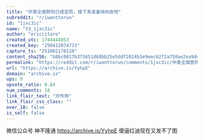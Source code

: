 ```yaml
---
title: "中美全面脱钩已成定局，接下来准备啃树皮吧"
subreddit: "r/iwanttorun"
id: "1jxc3ic"
name: "t3_1jxc3ic"
author: "ericcitaro"
created_utc: 1744444053
created_key: "250412074733"
capture_ts: "251002170120"
content_sha256: "b8bc0817b375651d68bb25e5ddf2014b3e9eec62f2a758ae2ea9d4a9694745da"
permalink: "https://reddit.com/r/iwanttorun/comments/1jxc3ic/中美全面脱钩已成定局接下来准备啃树皮吧/"
url: "https://archive.is/YyhpE"
domain: "archive.is"
ups: 9
upvote_ratio: 0.84
num_comments: 10
link_flair_text: "炒作狗"
link_flair_css_class: ""
over_18: false
is_self: false
---
```


微信公众号 神不隆通 <https://archive.is/YyhpE> 傻逼红迪现在又发不了图
